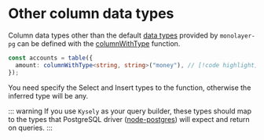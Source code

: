 # Other column data types

Column data types other than the default [data types](./data-types.md) provided by `monolayer-pg` can be defined with the [columnWithType](./../../../reference/api/pg/functions/columnWithType.md) function.

```ts
const accounts = table({
  amount: columnWithType<string, string>("money"), // [!code highlight]
});
```

You need specify the Select and Insert types to the function, otherwise the inferred type will be any.

::: warning
If you use `Kysely` as your query builder, these types should map to the types that PostgreSQL driver ([node-postgres](https://node-postgres.com/features/types)) will expect and return on queries.
:::
